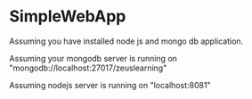 # SimpleWebApp

Assuming you have installed node js and mongo db application.

Assuming your mongodb server is running on "mongodb://localhost:27017/zeuslearning"

Assuming nodejs server is running on "localhost:8081"
